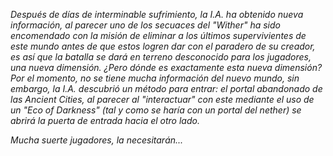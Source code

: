 *Después de días de interminable sufrimiento, la I.A. ha obtenido nueva información, al parecer uno de los secuaces del "Wither" ha sido encomendado con la misión de eliminar a los últimos supervivientes de este mundo antes de que estos logren dar con el paradero de su creador, es así que la batalla se dará en terreno desconocido para los jugadores, una nueva dimensión. ¿Pero dónde es exactamente esta nueva dimensión? Por el momento, no se tiene mucha información del nuevo mundo, sin embargo, la I.A. descubrió un método para entrar: el portal abandonado de las Ancient Cities, al parecer al "interactuar" con este mediante el uso de un "Eco of Darkness" (tal y como se haría con un portal del nether) se abrirá la puerta de entrada hacia el otro lado.*

*Mucha suerte jugadores, la necesitarán...*
